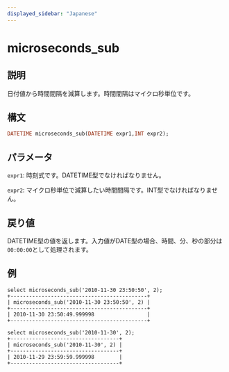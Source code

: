 ```yaml
---
displayed_sidebar: "Japanese"
---
```


# microseconds_sub

## 説明

日付値から時間間隔を減算します。時間間隔はマイクロ秒単位です。

## 構文

```Haskell
DATETIME microseconds_sub(DATETIME expr1,INT expr2);
```

## パラメータ

`expr1`: 時刻式です。DATETIME型でなければなりません。

`expr2`: マイクロ秒単位で減算したい時間間隔です。INT型でなければなりません。

## 戻り値

DATETIME型の値を返します。入力値がDATE型の場合、時間、分、秒の部分は`00:00:00`として処理されます。

## 例

```Plain Text
select microseconds_sub('2010-11-30 23:50:50', 2);
+--------------------------------------------+
| microseconds_sub('2010-11-30 23:50:50', 2) |
+--------------------------------------------+
| 2010-11-30 23:50:49.999998                 |
+--------------------------------------------+

select microseconds_sub('2010-11-30', 2);
+-----------------------------------+
| microseconds_sub('2010-11-30', 2) |
+-----------------------------------+
| 2010-11-29 23:59:59.999998        |
+-----------------------------------+
```